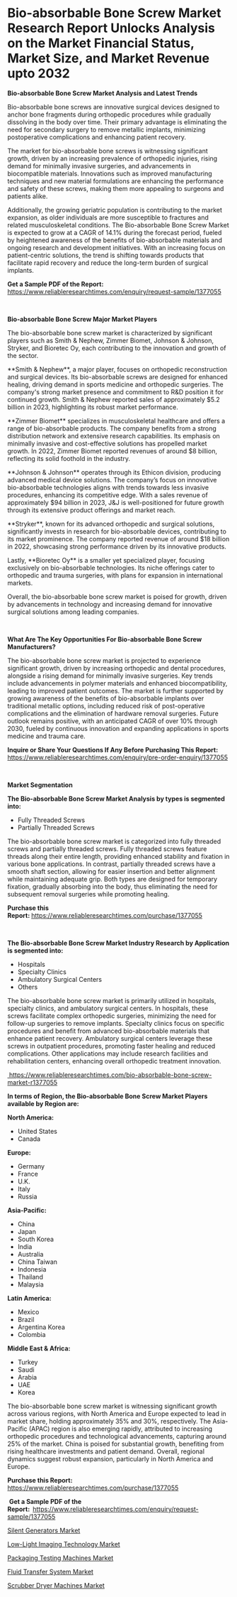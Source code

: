 <p><h1>Bio-absorbable Bone Screw Market Research Report Unlocks Analysis on the Market Financial Status, Market Size, and Market Revenue upto 2032</h1></p><p><strong>Bio-absorbable Bone Screw Market Analysis and Latest Trends</strong></p>
<p><p>Bio-absorbable bone screws are innovative surgical devices designed to anchor bone fragments during orthopedic procedures while gradually dissolving in the body over time. Their primary advantage is eliminating the need for secondary surgery to remove metallic implants, minimizing postoperative complications and enhancing patient recovery. </p><p>The market for bio-absorbable bone screws is witnessing significant growth, driven by an increasing prevalence of orthopedic injuries, rising demand for minimally invasive surgeries, and advancements in biocompatible materials. Innovations such as improved manufacturing techniques and new material formulations are enhancing the performance and safety of these screws, making them more appealing to surgeons and patients alike.</p><p>Additionally, the growing geriatric population is contributing to the market expansion, as older individuals are more susceptible to fractures and related musculoskeletal conditions. The Bio-absorbable Bone Screw Market is expected to grow at a CAGR of 14.1% during the forecast period, fueled by heightened awareness of the benefits of bio-absorbable materials and ongoing research and development initiatives. With an increasing focus on patient-centric solutions, the trend is shifting towards products that facilitate rapid recovery and reduce the long-term burden of surgical implants.</p></p>
<p><strong>Get a Sample PDF of the Report:&nbsp;</strong> <a href="https://www.reliableresearchtimes.com/enquiry/request-sample/1377055?utm_campaign=2771&utm_medium=2&utm_source=Github&utm_content=ia&utm_term=28032025&utm_id=bio-absorbable-bone-screw">https://www.reliableresearchtimes.com/enquiry/request-sample/1377055</a></p>
<p>&nbsp;</p>
<p><strong>Bio-absorbable Bone Screw Major Market Players</strong></p>
<p><p>The bio-absorbable bone screw market is characterized by significant players such as Smith & Nephew, Zimmer Biomet, Johnson & Johnson, Stryker, and Bioretec Oy, each contributing to the innovation and growth of the sector.</p><p>**Smith & Nephew**, a major player, focuses on orthopedic reconstruction and surgical devices. Its bio-absorbable screws are designed for enhanced healing, driving demand in sports medicine and orthopedic surgeries. The company's strong market presence and commitment to R&D position it for continued growth. Smith & Nephew reported sales of approximately $5.2 billion in 2023, highlighting its robust market performance.</p><p>**Zimmer Biomet** specializes in musculoskeletal healthcare and offers a range of bio-absorbable products. The company benefits from a strong distribution network and extensive research capabilities. Its emphasis on minimally invasive and cost-effective solutions has propelled market growth. In 2022, Zimmer Biomet reported revenues of around $8 billion, reflecting its solid foothold in the industry.</p><p>**Johnson & Johnson** operates through its Ethicon division, producing advanced medical device solutions. The company’s focus on innovative bio-absorbable technologies aligns with trends towards less invasive procedures, enhancing its competitive edge. With a sales revenue of approximately $94 billion in 2023, J&J is well-positioned for future growth through its extensive product offerings and market reach.</p><p>**Stryker**, known for its advanced orthopedic and surgical solutions, significantly invests in research for bio-absorbable devices, contributing to its market prominence. The company reported revenue of around $18 billion in 2022, showcasing strong performance driven by its innovative products.</p><p>Lastly, **Bioretec Oy** is a smaller yet specialized player, focusing exclusively on bio-absorbable technologies. Its niche offerings cater to orthopedic and trauma surgeries, with plans for expansion in international markets.</p><p>Overall, the bio-absorbable bone screw market is poised for growth, driven by advancements in technology and increasing demand for innovative surgical solutions among leading companies.</p></p>
<p>&nbsp;</p>
<p><strong>What Are The Key Opportunities For Bio-absorbable Bone Screw Manufacturers?</strong></p>
<p><p>The bio-absorbable bone screw market is projected to experience significant growth, driven by increasing orthopedic and dental procedures, alongside a rising demand for minimally invasive surgeries. Key trends include advancements in polymer materials and enhanced biocompatibility, leading to improved patient outcomes. The market is further supported by growing awareness of the benefits of bio-absorbable implants over traditional metallic options, including reduced risk of post-operative complications and the elimination of hardware removal surgeries. Future outlook remains positive, with an anticipated CAGR of over 10% through 2030, fueled by continuous innovation and expanding applications in sports medicine and trauma care.</p></p>
<p><strong>Inquire or Share Your Questions If Any Before Purchasing This Report:</strong> <a href="https://www.reliableresearchtimes.com/enquiry/pre-order-enquiry/1377055?utm_campaign=2771&utm_medium=2&utm_source=Github&utm_content=ia&utm_term=28032025&utm_id=bio-absorbable-bone-screw">https://www.reliableresearchtimes.com/enquiry/pre-order-enquiry/1377055</a></p>
<p>&nbsp;</p>
<p><strong>Market Segmentation</strong></p>
<p><strong>The Bio-absorbable Bone Screw Market Analysis by types is segmented into:</strong></p>
<p><ul><li>Fully Threaded Screws</li><li>Partially Threaded Screws</li></ul></p>
<p><p>The bio-absorbable bone screw market is categorized into fully threaded screws and partially threaded screws. Fully threaded screws feature threads along their entire length, providing enhanced stability and fixation in various bone applications. In contrast, partially threaded screws have a smooth shaft section, allowing for easier insertion and better alignment while maintaining adequate grip. Both types are designed for temporary fixation, gradually absorbing into the body, thus eliminating the need for subsequent removal surgeries while promoting healing.</p></p>
<p><strong>Purchase this Report:&nbsp;</strong><a href="https://www.reliableresearchtimes.com/purchase/1377055?utm_campaign=2771&utm_medium=2&utm_source=Github&utm_content=ia&utm_term=28032025&utm_id=bio-absorbable-bone-screw">https://www.reliableresearchtimes.com/purchase/1377055</a></p>
<p>&nbsp;</p>
<p><strong>The Bio-absorbable Bone Screw Market Industry Research by Application is segmented into:</strong></p>
<p><ul><li>Hospitals</li><li>Specialty Clinics</li><li>Ambulatory Surgical Centers</li><li>Others</li></ul></p>
<p><p>The bio-absorbable bone screw market is primarily utilized in hospitals, specialty clinics, and ambulatory surgical centers. In hospitals, these screws facilitate complex orthopedic surgeries, minimizing the need for follow-up surgeries to remove implants. Specialty clinics focus on specific procedures and benefit from advanced bio-absorbable materials that enhance patient recovery. Ambulatory surgical centers leverage these screws in outpatient procedures, promoting faster healing and reduced complications. Other applications may include research facilities and rehabilitation centers, enhancing overall orthopedic treatment innovation.</p></p>
<p><a href="https://www.reliableresearchtimes.com/bio-absorbable-bone-screw-market-r1377055?utm_campaign=2771&utm_medium=2&utm_source=Github&utm_content=ia&utm_term=28032025&utm_id=bio-absorbable-bone-screw">&nbsp;https://www.reliableresearchtimes.com/bio-absorbable-bone-screw-market-r1377055</a></p>
<p><strong>In terms of Region, the Bio-absorbable Bone Screw Market Players available by Region are:</strong></p>
<p>
    <p> <strong> North America: </strong>
        <ul>
            <li>United States</li>
            <li>Canada</li>
        </ul>
        </p> 
    <p> <strong> Europe: </strong>
        <ul>
            <li>Germany</li>
            <li>France</li>
            <li>U.K.</li>
            <li>Italy</li>
            <li>Russia</li>
        </ul>
        </p> 
    <p> <strong> Asia-Pacific: </strong>
        <ul>
            <li>China</li>
            <li>Japan</li>
            <li>South Korea</li>
            <li>India</li>
            <li>Australia</li>
            <li>China Taiwan</li>
            <li>Indonesia</li>
            <li>Thailand</li>
            <li>Malaysia</li>
        </ul>
        </p> 
    <p> <strong> Latin America: </strong>
        <ul>
            <li>Mexico</li>
            <li>Brazil</li>
            <li>Argentina Korea</li>
            <li>Colombia</li>
        </ul>
        </p> 
    <p> <strong> Middle East & Africa: </strong>
        <ul>
            <li>Turkey</li>
            <li>Saudi</li>
            <li>Arabia</li>
            <li>UAE</li>
            <li>Korea</li>
        </ul>
    </p>
    </p>
<p><p>The bio-absorbable bone screw market is witnessing significant growth across various regions, with North America and Europe expected to lead in market share, holding approximately 35% and 30%, respectively. The Asia-Pacific (APAC) region is also emerging rapidly, attributed to increasing orthopedic procedures and technological advancements, capturing around 25% of the market. China is poised for substantial growth, benefiting from rising healthcare investments and patient demand. Overall, regional dynamics suggest robust expansion, particularly in North America and Europe.</p></p>
<p><strong>Purchase this Report: </strong><a href="https://www.reliableresearchtimes.com/purchase/1377055?utm_campaign=2771&utm_medium=2&utm_source=Github&utm_content=ia&utm_term=28032025&utm_id=bio-absorbable-bone-screw">https://www.reliableresearchtimes.com/purchase/1377055</a></p>
<p>&nbsp;<strong>Get a Sample PDF of the Report:&nbsp;&nbsp;</strong><a href="https://www.reliableresearchtimes.com/enquiry/request-sample/1377055?utm_campaign=2771&utm_medium=2&utm_source=Github&utm_content=ia&utm_term=28032025&utm_id=bio-absorbable-bone-screw">https://www.reliableresearchtimes.com/enquiry/request-sample/1377055</a></p>
<p><strong></strong></p>
<p><p><a href="https://www.linkedin.com/pulse/anticipated-growth-silent-generators-market-2025-2032-tuvjf?utm_campaign=2771&utm_medium=2&utm_source=Github&utm_content=ia&utm_term=28032025&utm_id=bio-absorbable-bone-screw">Silent Generators Market</a></p><p><a href="https://github.com/tszkintruca/Market-Research-Report-List-1/blob/main/low-light-imaging-technology-market.md?utm_campaign=2771&utm_medium=2&utm_source=Github&utm_content=ia&utm_term=28032025&utm_id=bio-absorbable-bone-screw">Low-Light Imaging Technology Market</a></p><p><a href="https://www.linkedin.com/pulse/global-packaging-testing-machines-market-outlook-growth-trends-0xsqf?utm_campaign=2771&utm_medium=2&utm_source=Github&utm_content=ia&utm_term=28032025&utm_id=bio-absorbable-bone-screw">Packaging Testing Machines Market</a></p><p><a href="https://www.linkedin.com/pulse/fluid-transfer-system-market-size-2025-2032-cagr-51-focus-growth-bnrff?utm_campaign=2771&utm_medium=2&utm_source=Github&utm_content=ia&utm_term=28032025&utm_id=bio-absorbable-bone-screw">Fluid Transfer System Market</a></p><p><a href="https://www.linkedin.com/pulse/scrubber-dryer-machines-market-overview-size-valuation-lgzmf?utm_campaign=2771&utm_medium=2&utm_source=Github&utm_content=ia&utm_term=28032025&utm_id=bio-absorbable-bone-screw">Scrubber Dryer Machines Market</a></p></p>